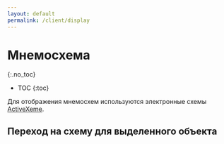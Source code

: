 ```yaml
---
layout: default
permalink: /client/display
---
```


# Мнемосхема
{:.no_toc}

* TOC
{:toc}

Для отображения мнемосхем используются электронные схемы [ActiveXeme](http://swman.ru/content/blogcategory/21/49/).

## [](#goto-object)Переход на схему для выделенного объекта
